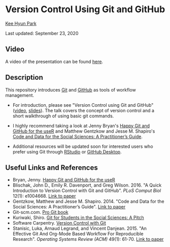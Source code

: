 # Version Control Using Git and GitHub

[Kee Hyun Park](https://github.com/keehyunpark22)

Last updated: September 23, 2020

## Video

A video of the presentation can be found [here](https://www.dropbox.com/s/rtwnh4hk7ilo6o2/version-control-khpark.mp4?dl=0).

## Description

This repository introduces [Git](https://git-scm.com/) and [GitHub](https://github.com/) as tools of workflow management.

- For introduction, please see "Version Control using Git and GitHub" ([video](https://www.dropbox.com/s/rtwnh4hk7ilo6o2/version-control-khpark.mp4?dl=0), [slides](https://github.com/EandrewJones/gvpt-methods/tree/master/versioncontrol/slides_vc_short.pdf)). The talk covers the concept of version control and a short walkthrough of using basic git commands.

- I highly recommend taking a look at Jenny Bryan's [Happy Git and GitHub for the useR](https://happygitwithr.com/) and Matthew Gentzkow and Jesse M. Shapiro's [Code and Data for the Social Sciences: A Practitioner’s Guide](https://web.stanford.edu/~gentzkow/research/CodeAndData.pdf).

- Additional resources will be updated soon for interested users who prefer using Git through [RStudio](https://support.rstudio.com/hc/en-us/articles/200532077-Version-Control-with-Git-and-SVN) or [GitHub Desktop](https://desktop.github.com/).

## Useful Links and References

- Bryan, Jenny. [Happy Git and GitHub for the useR](https://happygitwithr.com/)
- Blischak, John D., Emily R. Davenport, and Greg Wilson. 2016. "A Quick Introduction to Version Control with Git and GitHub". _PLoS Comput Biol_ 12(1): e1004668. [Link to paper](https://www.researchgate.net/publication/291327784_A_Quick_Introduction_to_Version_Control_with_Git_and_GitHub)
- Gentzkow, Matthew and Jesse M. Shapiro. 2014. "Code and Data for the Social Sciences: A Practitioner’s Guide". [Link to paper](https://web.stanford.edu/~gentzkow/research/CodeAndData.pdf)
- Git-scm.com. [Pro Git book](https://git-scm.com/book/en/v2)
- Kuriwaki, Shiro. [Git for Students in the Social Sciences: A Pitch](https://www.shirokuriwaki.com/programming/kuriwaki_github_handout.pdf)
- Software Carpentry. [Version Control with Git](https://swcarpentry.github.io/git-novice/)
- Stanisic, Luka, Arnaud Legrand, and Vincent Danjean. 2015. "An Effective Git And Org-Mode Based Workflow For Reproducible Research". _Operating Systems Review (ACM)_ 49(1): 61-70. [Link to paper](https://dl.acm.org/doi/pdf/10.1145/2723872.2723881?casa_token=FAXO7DL4gWcAAAAA%3AewZh8c2cNCvj0aHuXd6ePnuApxP0ILnEietYuZvx5ryGrVU3kxECZfdR9Fjq278vIoGZAEIbcMQ_E0s)
